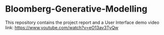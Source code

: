 # Bloomberg-Generative-Modelling
This repository contains the project report and a User Interface demo video link: https://www.youtube.com/watch?v=eO13av3TyQw
